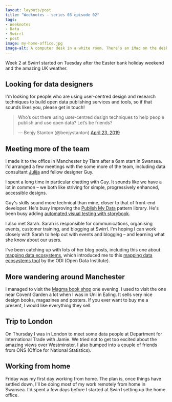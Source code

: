 ```yaml
---
layout: layouts/post
title: "Weeknotes – series 03 episode 02"
tags:
- Weeknotes
- Data
- Swirrl
- post
image: my-home-office.jpg
image-alt: A computer desk in a white room. There’s an iMac on the desk and posters on the walls.
---
```


<p>Week 2 at Swirrl started on Tuesday after the Easter bank holiday weekend and the amazing UK weather.</p>

## Looking for data designers 

I'm looking for people who are using user-centred design and research techniques to build open data publishing services and tools, so if that sounds likes you, please get in touch!

<blockquote class="twitter-tweet"><p lang="en" dir="ltr">Who’s out there using user-centred design techniques to help people publish and use open data? Let’s be friends?</p>&mdash; Benjy Stanton (@benjystanton) <a href="https://twitter.com/benjystanton/status/1120656756496117760?ref_src=twsrc%5Etfw">April 23, 2019</a></blockquote> <script async src="https://platform.twitter.com/widgets.js" charset="utf-8"></script>

## Meeting more of the team

I made it to the office in Manchester by 11am after a 6am start in Swansea. I'd arranged a few meetings with the some more of the team, including data consultant [Julija](https://medium.swirrl.com/@julijahansen) and fellow designer Guy.

I spent a long time in particular chatting with Guy. It sounds like we have a lot in common – we both like striving for simple, progressively enhanced, accessible designs.

Guy's skills sound more technical than mine, closer to that of front-end developer. He's busy improving the [Publish My Data](http://www.swirrl.com/) pattern library. He's been busy adding [automated visual testing with storybook](https://storybook.js.org/docs/testing/automated-visual-testing/).

I also met Sarah. Sarah is responsible for communications, organising events, customer training, and blogging at Swirrl. I'm hoping I can work closely with Sarah to help out with events and blogging – and learning what she know about our users.

I've been catching up with lots of her blog posts, including this one about [mapping data ecosystems](https://gss.civilservice.gov.uk/blog/mapping-data-ecosystems-gss-alpha-project/), which introduced me to this [mapping data ecosystems tool](https://theodi.org/article/mapping-data-ecosystems/) by the ODI (Open Data Institute).

## More wandering around Manchester

I managed to visit the [Magma book shop](https://magma-shop.com/) one evening. I used to visit the one near Covent Garden a lot when I was in Uni in Ealing. It sells very nice design books, magazines and posters. If you ever want to buy me a present, I would like everything they sell.

## Trip to London

On Thursday I was in London to meet some data people at Department for International Trade with Jamie. We tried not to get too excited about the amazing views over Westminster. I also bumped into a couple of friends from ONS (Office for National Statistics).

## Working from home

Friday was my first day working from home. The plan is, once things have settled down, I'll be doing most of my work remotely from home in Swansea. I'd spent a few days before I started at Swirrl setting up the home office.